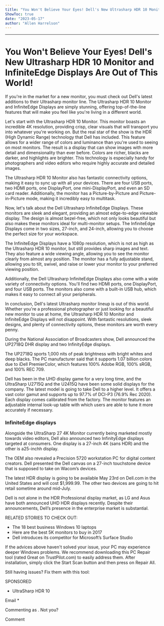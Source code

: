 ```yaml
---
title: "You Won't Believe Your Eyes! Dell's New Ultrasharp HDR 10 Monitor and InfiniteEdge Displays Are Out of This World!"
ShowToc: true 
date: "2023-05-17"
author: "Allen Harrelson"
---
```

*****
# You Won't Believe Your Eyes! Dell's New Ultrasharp HDR 10 Monitor and InfiniteEdge Displays Are Out of This World!

If you're in the market for a new monitor, you must check out Dell's latest additions to their Ultrasharp monitor line. The Ultrasharp HDR 10 Monitor and InfiniteEdge Displays are simply stunning, offering top-of-the-line features that will make you feel like you're living in a different world.

Let's start with the Ultrasharp HDR 10 Monitor. This monitor boasts an incredible 4K resolution, providing crisp, clear visuals that will transport you into whatever you're working on. But the real star of the show is the HDR (High Dynamic Range) technology that Dell has included. This feature allows for a wider range of colors and luminance than you're used to seeing on most monitors. The result is a display that can show images with more detail and dimensionality than ever before. Colors are richer, blacks are darker, and highlights are brighter. This technology is especially handy for photographers and video editors who require highly accurate and detailed images.

The Ultrasharp HDR 10 Monitor also has fantastic connectivity options, making it easy to sync up with all your devices. There are four USB ports, two HDMI ports, one DisplayPort, one mini-DisplayPort, and even an SD card reader. Additionally, the monitor has a Picture-by-Picture and Picture-in-Picture mode, making it incredibly easy to multitask.

Now, let's talk about the Dell Ultrasharp InfiniteEdge Displays. These monitors are sleek and elegant, providing an almost edge-to-edge viewable display. The design is almost bezel-free, which not only looks beautiful but also makes these monitors ideal for multi-monitor setups. The InfiniteEdge Displays come in two sizes, 27-inch, and 24-inch, allowing you to choose the perfect size for your workspace.

The InfiniteEdge Displays have a 1080p resolution, which is not as high as the Ultrasharp HDR 10 monitor, but still provides sharp images and text. They also feature a wide viewing angle, allowing you to see the monitor clearly from almost any position. The monitor has a fully adjustable stand, allowing you to tilt, swivel, and raise or lower your monitor to your preferred viewing position.

Additionally, the Dell Ultrasharp InfiniteEdge Displays also come with a wide variety of connectivity options. You'll find two HDMI ports, one DisplayPort, and four USB ports. The monitors also come with a built-in USB hub, which makes it easy to connect all your peripherals.

In conclusion, Dell's latest Ultrasharp monitor lineup is out of this world. Whether you're a professional photographer or just looking for a beautiful new monitor to use at home, the Ultrasharp HDR 10 Monitor and InfiniteEdge Displays will not disappoint. With fantastic resolutions, sleek designs, and plenty of connectivity options, these monitors are worth every penny.


During the National Association of Broadcasters show, Dell announced the UP2718Q DHR display and two InfinityEdge displays.
 
The UP2718Q sports 1,000 nits of peak brightness with bright whites and deep blacks. The PC manufacturer said that it supports 1.07 billion colors due to iDell PremierColor, which features 100% Adobe RGB, 100% sRGB, and 100% REC 709.
 
Dell has been in the UHD display game for a very long time, and the UltraSharp U2715Q and the U2415Q have been some solid displays for the company. The latest model is going to take Dell to a higher level. It offers a vast color gamut and supports up to 97.7% of DCI-P3 (76.9% Rec 2020). Each display comes calibrated from the factory. The monitor features an adjustable internal look-up table with which users are able to tune it more accurately if necessary.
 
### InfiniteEdge displays
 
Alongside the UltraSharp 27 4K Monitor currently being marketed mostly towards video editors, Dell also announced two InfinityEdge displays targeted at consumers. One display is a 27-inch 4K (sans HDR) and the other is a25-inchh display.
 
The OEM also revealed a Precision 5720 workstation PC for digital content creators. Dell presented the Dell canvas on a 27-inch touchstone device that is supposed to take on Wacom’s devices.
 
The latest HDR display is going to be available May 23rd on Dell.com in the United States and will cost $1,999.99. The other two devices are going to hit retail sometime around mid-July.
 
Dell is not alone in the HDR Professional display market, as LG and Asus have both announced UHD HDR displays recently. Despite their announcements, Dell’s presence in the enterprise market is substantial.
 
RELATED STORIES TO CHECK OUT:
 
- The 18 best business Windows 10 laptops
 - Here are the best 5K monitors to buy in 2017
 - Dell introduces its competitor for Microsoft’s Surface Studio

 

 
If the advices above haven't solved your issue, your PC may experience deeper Windows problems. We recommend downloading this PC Repair tool (rated Great on TrustPilot.com) to easily address them. After installation, simply click the Start Scan button and then press on Repair All.
 
Still having issues? Fix them with this tool:
 
SPONSORED
 
- UltraSharp HDR 10

 
Email * 
 

Commenting as .
Not you?

 
Comment 





